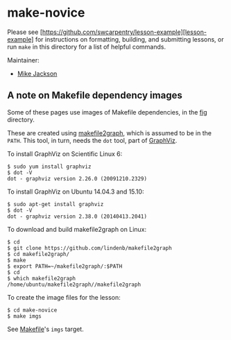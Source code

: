 # make-novice

Please see 
[https://github.com/swcarpentry/lesson-example][lesson-example]
for instructions on formatting, building, and submitting lessons,
or run `make` in this directory for a list of helpful commands.

Maintainer:

* [Mike Jackson](http://software-carpentry.org/team/#jackson_m)

## A note on Makefile dependency images

Some of these pages use images of Makefile dependencies, in the [fig](./fig) directory.

These are created using [makefile2graph][makefile2graph],
which is assumed to be in the `PATH`.
This tool, in turn, needs the `dot` tool, part of [GraphViz][graphviz].

To install GraphViz on Scientific Linux 6:

```
$ sudo yum install graphviz
$ dot -V
dot - graphviz version 2.26.0 (20091210.2329)
```

To install GraphViz on Ubuntu 14.04.3 and 15.10:

```
$ sudo apt-get install graphviz
$ dot -V
dot - graphviz version 2.38.0 (20140413.2041)
```

To download and build makefile2graph on Linux:

```
$ cd
$ git clone https://github.com/lindenb/makefile2graph
$ cd makefile2graph/
$ make
$ export PATH=~/makefile2graph/:$PATH
$ cd
$ which makefile2graph
/home/ubuntu/makefile2graph//makefile2graph
```

To create the image files for the lesson:

```
$ cd make-novice
$ make imgs
```

See [Makefile](./Makefile)'s `imgs` target.

[graphviz]: http://www.graphviz.org/
[lesson-example]: https://github.com/swcarpentry/lesson-example/
[makefile2graph]: https://github.com/lindenb/makefile2graph
